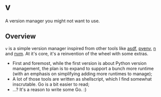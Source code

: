 # v
A version manager you might not want to use.

## Overview

`v` is a simple version manager inspired from other tools like [asdf](https://github.com/asdf-vm/asdf), [pyenv](https://github.com/pyenv/pyenv), [n](https://github.com/tj/n) and [nvm](https://github.com/nvm-sh/nvm). At it's core, it's a reinvention of the wheel with some extras.

- First and foremost, while the first version is about Python version management, the plan is to expand to support a bunch more runtime (with an emphasis on simplifying adding more runtimes to manage);
- A lot of those tools are written as shellscript, which I find somewhat inscrutable. Go is a bit easier to read;
- ...? It's a reason to write some Go. :)
